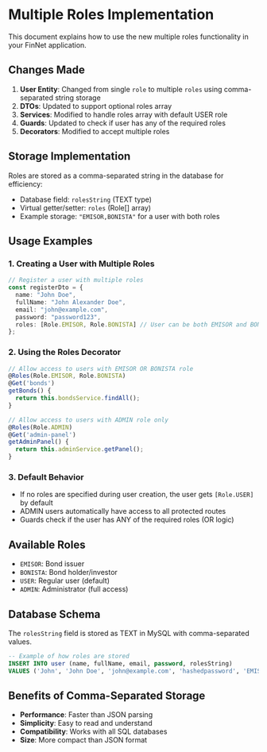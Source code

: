 # Multiple Roles Implementation

This document explains how to use the new multiple roles functionality in your FinNet application.

## Changes Made

1. **User Entity**: Changed from single `role` to multiple `roles` using comma-separated string storage
2. **DTOs**: Updated to support optional roles array
3. **Services**: Modified to handle roles array with default USER role
4. **Guards**: Updated to check if user has any of the required roles
5. **Decorators**: Modified to accept multiple roles

## Storage Implementation

Roles are stored as a comma-separated string in the database for efficiency:
- Database field: `rolesString` (TEXT type)
- Virtual getter/setter: `roles` (Role[] array)
- Example storage: `"EMISOR,BONISTA"` for a user with both roles

## Usage Examples

### 1. Creating a User with Multiple Roles

```typescript
// Register a user with multiple roles
const registerDto = {
  name: "John Doe",
  fullName: "John Alexander Doe",
  email: "john@example.com", 
  password: "password123",
  roles: [Role.EMISOR, Role.BONISTA] // User can be both EMISOR and BONISTA
};
```

### 2. Using the Roles Decorator

```typescript
// Allow access to users with EMISOR OR BONISTA role
@Roles(Role.EMISOR, Role.BONISTA)
@Get('bonds')
getBonds() {
  return this.bondsService.findAll();
}

// Allow access to users with ADMIN role only
@Roles(Role.ADMIN)
@Get('admin-panel')
getAdminPanel() {
  return this.adminService.getPanel();
}
```

### 3. Default Behavior

- If no roles are specified during user creation, the user gets `[Role.USER]` by default
- ADMIN users automatically have access to all protected routes
- Guards check if the user has ANY of the required roles (OR logic)

## Available Roles

- `EMISOR`: Bond issuer
- `BONISTA`: Bond holder/investor
- `USER`: Regular user (default)
- `ADMIN`: Administrator (full access)

## Database Schema

The `rolesString` field is stored as TEXT in MySQL with comma-separated values.

```sql
-- Example of how roles are stored
INSERT INTO user (name, fullName, email, password, rolesString) 
VALUES ('John', 'John Doe', 'john@example.com', 'hashedpassword', 'EMISOR,BONISTA');
```

## Benefits of Comma-Separated Storage

- **Performance**: Faster than JSON parsing
- **Simplicity**: Easy to read and understand
- **Compatibility**: Works with all SQL databases
- **Size**: More compact than JSON format
